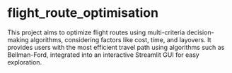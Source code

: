# flight_route_optimisation
This project aims to optimize flight routes using multi-criteria decision-making algorithms, considering factors like cost, time, and layovers. It provides users with the most efficient travel path using algorithms such as Bellman-Ford, integrated into an interactive Streamlit GUI for easy exploration.
